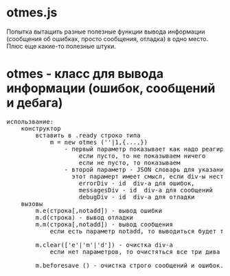 otmes.js
========

Попытка вытащить разные полезные функции вывода информации (сообщения об ошибках, просто сообщения, отладка) в одно место. Плюс еще какие-то полезные штуки.

otmes - класс для вывода информации (ошибок, сообщений и дебага)
================================================================
<pre>
использвание:
	конструктор
		вставить в .ready строко типа 
			m = new otmes (''|1,{....}) 
				- первый параметр показывает как надо реагировать на вывод отладочной информации
					если пусто, то не показываем ничего
					если не пусто, то показываем
				- второй параметр - JSON словарь для указания куда выводить ту или иную информацию, использовать
				  этот парамерт имеет смысл, если div-ы нестандартные
					errorDiv - id  div-а для ошибок,
					messagesDiv - id  div-а для сообщений
					debugDiv - id  div-а для отладки
	вызовы
		m.e(строка[,notadd]) - вывод ошибки
		m.d(строка) - вывод отладки
		m.m(строка[,notadd]) - вывод сообщения
			если есть параметр notadd, то выводиться будет только новая инфомация, а старая стираться.

		m.clear(['e'|'m'|'d']) - очистка div-а
			если нет параметров, то очистяться все три дива

		m.beforesave () - очистка строго сообщений и ошибок. используется перед попыткой записи
</pre>
